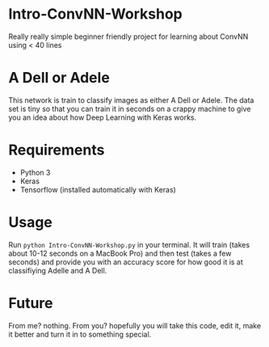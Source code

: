 # Intro-ConvNN-Workshop
Really really simple beginner friendly project for learning about ConvNN using &lt; 40 lines

# A Dell or Adele
This network is train to classify images as either A Dell or Adele. The data set is tiny so that you can train it in seconds on a crappy machine to give you an idea about how Deep Learning with Keras works.

# Requirements
- Python 3
- Keras
- Tensorflow (installed automatically with Keras)

# Usage
Run `python Intro-ConvNN-Workshop.py` in your terminal. It will train (takes about 10-12 seconds on a MacBook Pro) and then test (takes a few seconds) and provide you with an accuracy score for how good it is at classifiying Adelle and A Dell. 

# Future
From me? nothing. From you? hopefully you will take this code, edit it, make it better and turn it in to something special. 
